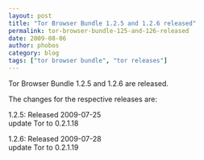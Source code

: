 ```yaml
---
layout: post
title: "Tor Browser Bundle 1.2.5 and 1.2.6 released"
permalink: tor-browser-bundle-125-and-126-released
date: 2009-08-06
author: phobos
category: blog
tags: ["tor browser bundle", "tor releases"]
---
```


Tor Browser Bundle 1.2.5 and 1.2.6 are released.

The changes for the respective releases are:

1.2.5: Released 2009-07-25  
 update Tor to 0.2.1.18

1.2.6: Released 2009-07-28  
 update Tor to 0.2.1.19

